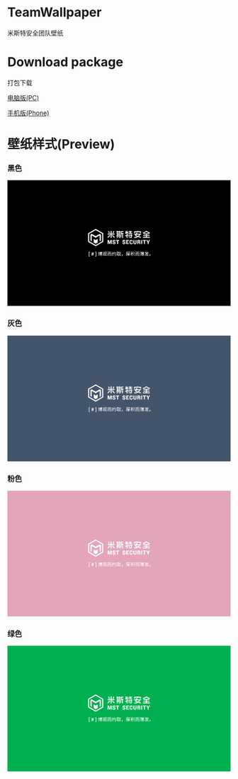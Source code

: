 # TeamWallpaper
米斯特安全团队壁纸
# Download package
打包下载

[电脑版(PC)](https://github.com/Acmesec/TeamWallpaper/releases/download/1.0.0/pc.7z)

[手机版(Phone)](https://github.com/Acmesec/TeamWallpaper/releases/download/1.0.0/phone.7z)

# 壁纸样式(Preview)
### 黑色<black>
![img](mstsec.png)

### 灰色<gray>
![img](mstsec_gray.png)
  
### 粉色<pink>
![img](mstsec_pink.png)
  
### 绿色<green>
![img](mstsec_green.png)
